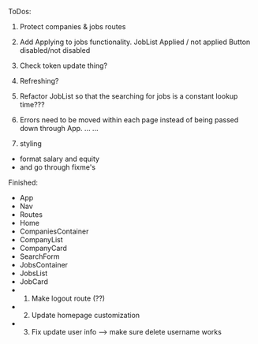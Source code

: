 ToDos:
1) Protect companies & jobs routes




4) Add Applying to jobs functionality.
    JobList Applied / not applied
    Button disabled/not disabled
5) Check token update thing?
6) Refreshing?
7) Refactor JobList so that the searching for jobs is a constant lookup time???
8) Errors need to be moved within each page instead of being passed down through App. 
...
...
10) styling
- format salary and equity
- and go through fixme's

Finished: 
- App
- Nav
- Routes
- Home
- CompaniesContainer
- CompanyList
- CompanyCard
- SearchForm
- JobsContainer
- JobsList
- JobCard
- 1) Make logout route (??)
- 2) Update homepage customization
- 3) Fix update user info --> make sure delete username works